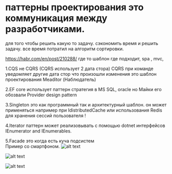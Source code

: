 # паттерны проектирования это коммуникация между разработчиками.

для того чтобы решить какую то задачу.
сэкономить время и решить задачу. все время потратил на алгоритм сортировки.


https://habr.com/en/post/210288/
где то шаблон где подходит,  spa , mvc,



1.CQS не CQRS (CQRS использует 2 дата стора)
CQRS при команде уведомляет другие дата стор что произошли изменения
это шаблон проектирования Meaditor (Наблюдатель)

2.EF core использует паттерн стратегия в MS SQL, oracle
но Майки его обозвали Provider design pattern

3.Singleton это как программный так и архитектурный шаблон.
он может применяться например при IdistributedCache или использования Redis для хранения сессий пользователя !

4.Iterator паттерн может реализовывать с помощью dotnet интерфейсов IEnumerator and IEnumerables.

5.Facade это когда есть куча подсистем  
Пример со смартфоном.
![alt text](
https://www.codeproject.com/KB/architecture/481297/myFacade.jpg)

![alt text](https://hsto.org/storage3/432/f5c/b4b/432f5cb4b5387312374fc36ba088f53e.png)


![alt text](https://hsto.org/storage3/d8e/61e/396/d8e61e3961a76a749eb3b8bfe07c3bd7.png)
